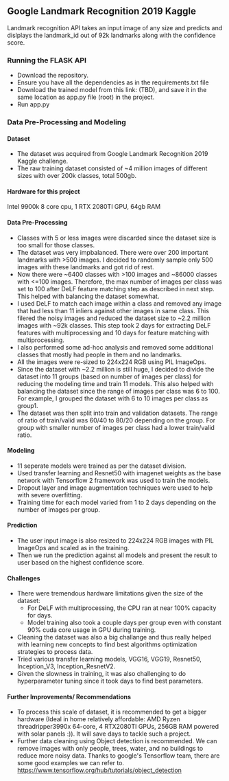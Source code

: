 ## Google Landmark Recognition 2019 Kaggle 

Landmark recognition API takes an input image of any size and predicts and dislplays the landmark_id out of 92k landmarks along with the confidence score.

### Running the FLASK API
- Download the repository.
- Ensure you have all the dependencies as in the requirements.txt file
- Download the trained model from this link: (TBD), and save it in the same location as app.py file (root) in the project.
- Run app.py

### Data Pre-Processing and Modeling
#### Dataset
- The dataset was acquired from Google Landmark Recognition 2019 Kaggle challenge.
- The raw training dataset consisted of ~4 million images of different sizes with over 200k classes, total 500gb.

#### Hardware for this project
Intel 9900k 8 core cpu, 1 RTX 2080TI GPU, 64gb RAM

#### Data Pre-Processing
- Classes with 5 or less images were discarded since the dataset size is too small for those classes.
- The dataset was very impbalanced. There were over 200 important landmarks with >500 images. I decided to randomly sample only 500 images with these landmarks and got rid of rest.
- Now there were ~6400 classes with >100 images and ~86000 classes with <=100 images. Therefore, the max number of images per class was set to 100 after DeLF feature matching step as described in next step. This helped with balancing the dataset somewhat.
- I used DeLF to match each image within a class and removed any image that had less than 11 inliers against other images in same class. This filered the noisy images and reduced the dataset size to ~2.2 million images with ~92k classes. This step took 2 days for extracting DeLF features with multiprocessing and 10 days for feature matching with multiprocessing.
- I also performed some ad-hoc analysis and removed some additional classes that mostly had people in them and no landmarks.
- All the images were re-sized to 224x224 RGB using PIL ImageOps.
- Since the dataset with ~2.2 million is still huge, I decided to divide the dataset into 11 groups (based on number of images per class) for reducing the modeling time and train 11 models. This also helped with balancing the dataset since the range of images per class was 6 to 100. For example, I grouped the dataset with 6 to 10 images per class as group1.
- The dataset was then split into train and validation datasets. The range of ratio of train/valid was 60/40 to 80/20 depending on the group. For group with smaller number of images per class had a lower train/valid ratio. 

#### Modeling
- 11 seperate models were trained as per the dataset division.
- Used transfer learning and Resnet50 with imagenet weights as the base network with Tensorflow 2 framework was used to train the models.
- Dropout layer and image augmentation techniques were used to help with severe overfitting.
- Training time for each model varied from 1 to 2 days depending on the number of images per group.

#### Prediction
- The user input image is also resized to 224x224 RGB images with PIL ImageOps and scaled as in the training.
- Then we run the prediction against all models and present the result to user based on the highest confidence score.

#### Challenges
- There were tremendous hardware limitations given the size of the dataset: 
  - For DeLF with multiprocessing, the CPU ran at near 100% capacity for days. 
  - Model training also took a couple days per group even with constant 90% cuda core usage in GPU during training.
- Cleaning the dataset was also a big challange and thus really helped with learning new concepts to find best algorithms optimization strategies to process data.
- Tried various transfer learning models, VGG16, VGG19, Resnet50, Inception_V3, Inception_ResnetV2.
- Given the slowness in training, it was also challenging to do hyperparameter tuning since it took days to find best parameters.

#### Further Improvements/ Recommendations
- To process this scale of dataset, it is recommended to get a bigger hardware (Ideal in home relatively affordable: AMD Ryzen threadripper3990x 64-core, 4 RTX2080TI GPUs, 256GB RAM powered with solar panels :)). It will save days to tackle such a project.
- Further data cleaning using Object detection is recommended. We can remove images with only people, trees, water, and no buildings to reduce more noisy data. Thanks to google's Tensorflow team, there are some good examples we can refer to. https://www.tensorflow.org/hub/tutorials/object_detection
